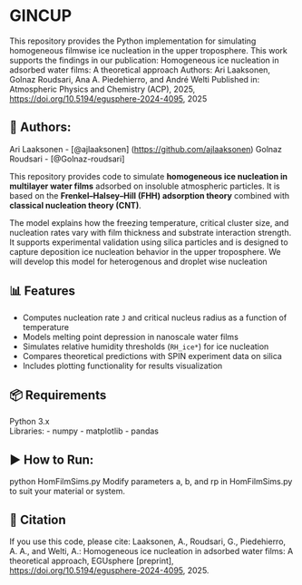 # GINCUP
This repository provides the Python implementation for simulating homogeneous filmwise ice nucleation in the upper troposphere. 
This work supports the findings in our publication:
Homogeneous ice nucleation in adsorbed water films: A theoretical approach
Authors: Ari Laaksonen, Golnaz Roudsari, Ana A. Piedehierro, and André Welti
Published in: Atmospheric Physics and Chemistry (ACP), 2025, https://doi.org/10.5194/egusphere-2024-4095, 2025

## 👥 Authors:
Ari Laaksonen - [@ajlaaksonen] (https://github.com/ajlaaksonen)
Golnaz Roudsari  - [@Golnaz-roudsari]


This repository provides code to simulate **homogeneous ice nucleation in multilayer water films** adsorbed on insoluble atmospheric particles. It is based on the **Frenkel–Halsey–Hill (FHH) adsorption theory** combined with **classical nucleation theory (CNT)**.

The model explains how the freezing temperature, critical cluster size, and nucleation rates vary with film thickness and substrate interaction strength. It supports experimental validation using silica particles and is designed to capture deposition ice nucleation behavior in the upper troposphere. We will develop this model for heterogenous and droplet wise nucleation


## 📊 Features
- Computes nucleation rate `J` and critical nucleus radius as a function of temperature
- Models melting point depression in nanoscale water films
- Simulates relative humidity thresholds (`RH_ice*`) for ice nucleation
- Compares theoretical predictions with SPIN experiment data on silica
- Includes plotting functionality for results visualization

## 📦 Requirements
  Python 3.x  
  Libraries:
    - numpy
    - matplotlib
    - pandas



## ▶️ How to Run:
python HomFilmSims.py
Modify parameters a, b, and rp in HomFilmSims.py to suit your material or system.

## 🧾 Citation
If you use this code, please cite:
Laaksonen, A., Roudsari, G., Piedehierro, A. A., and Welti, A.: Homogeneous ice nucleation in adsorbed water films: A theoretical approach, EGUsphere [preprint], https://doi.org/10.5194/egusphere-2024-4095, 2025.


